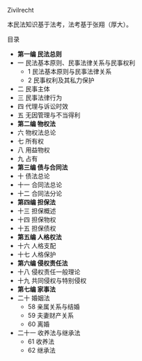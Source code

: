 Zivilrecht

本民法知识基于法考，法考基于张翔（厚大）。

目录

- **第一编 民法总则**
- 一 民法基本原则、民事法律关系与民事权利
    - 1 民法基本原则与民事法律关系
    - 2 民事权利及其私力保护
- 二 民事主体
- 三 民事法律行为
- 四 代理与诉讼时效
- 五 无因管理与不当得利
- **第二编 物权法**
- 六 物权法总论
- 七 所有权
- 八 用益物权
- 九 占有
- **第三编 债与合同法**
- 十 债法总论
- 十一 合同法总论
- 十二 合同法分论
- **第四编 担保法**
- 十三 担保概述
- 十四 担保物权
- 十五 担保债权
- **第五编 人格权法**
- 十六 人格支配
- 十七 人格保护
- **第六编 侵权责任法**
- 十八 侵权责任一般理论
- 十九 共同侵权与特别侵权
- **第七编 家事法**
- 二十 婚姻法
    - 58 亲属关系与结婚
    - 59 夫妻财产关系
    - 60 离婚
- 二十一 收养法与继承法
    - 61 收养法
    - 62 继承法